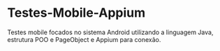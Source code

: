 # Testes-Mobile-Appium
Testes mobile focados no sistema Android utilizando a linguagem Java, estrutura POO e PageObject e Appium para conexão.
